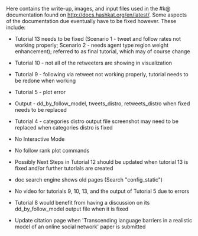 Here contains the write-up, images, and input files used in the #k@ documentation found on http://docs.hashkat.org/en/latest/. Some aspects of the documentation due eventually have to be fixed however. These include:

* Tutorial 13 needs to be fixed (Scenario 1 - tweet and follow rates not working properly; Scenario 2 - needs agent type region weight enhancement); referred to as final tutorial, which may of course change

* Tutorial 10 - not all of the retweeters are showing in visualization 

* Tutorial 9 - following via retweet not working properly, tutorial needs to be redone when working

* Tutorial 5 - plot error

* Output - dd_by_follow_model, tweets_distro, retweets_distro when fixed needs to be replaced

* Tutorial 4 - categories distro output file screenshot may need to be replaced when categories distro is fixed

* No Interactive Mode

* No follow rank plot commands

* Possibly Next Steps in Tutorial 12 should be updated when tutorial 13 is fixed and/or further tutorials are created

* doc search engine shows old pages (Search "config_static")

* No video for tutorials 9, 10, 13, and the output of Tutorial 5 due to errors 

* Tutorial 8 would benefit from having a discussion on its dd_by_follow_model output file when it is fixed

* Update citation page when 'Transcending language barriers in a realistic model of an online social network' paper is submitted